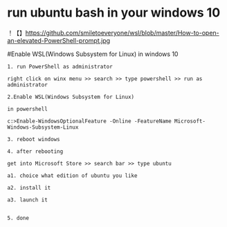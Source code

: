 # run ubuntu bash in your windows 10

！【】https://github.com/smiletoeveryone/wsl/blob/master/How-to-open-an-elevated-PowerShell-prompt.jpg



#Enable WSL(Windows Subsystem for Linux) in windows 10

    1. run PowerShell as administrator

    right click on winx menu >> search >> type powershell >> run as administrator

    2.Enable WSL(Windows Subsystem for Linux)

    in powershell 

    c:>Enable-WindowsOptionalFeature -Online -FeatureName Microsoft-Windows-Subsystem-Linux

    3. reboot windows 

    4. after rebooting

    get into Microsoft Store >> search bar >> type ubuntu

    a1. choice what edition of ubuntu you like

    a2. install it

    a3. launch it


    5. done
